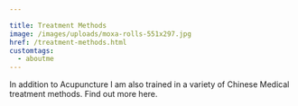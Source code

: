 ```yaml
---

title: Treatment Methods
image: /images/uploads/moxa-rolls-551x297.jpg
href: /treatment-methods.html
customtags:
  - aboutme
---
```


In addition to Acupuncture I am also trained in a variety of Chinese Medical treatment methods. Find out more here.
 
